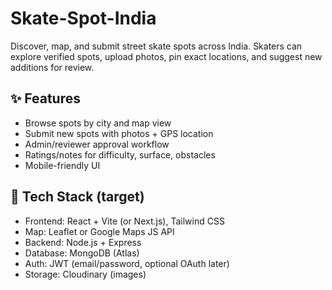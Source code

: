 # Skate-Spot-India

Discover, map, and submit street skate spots across India. Skaters can explore verified spots, upload photos, pin exact locations, and suggest new additions for review.

## ✨ Features
- Browse spots by city and map view
- Submit new spots with photos + GPS location
- Admin/reviewer approval workflow
- Ratings/notes for difficulty, surface, obstacles
- Mobile-friendly UI

## 🧰 Tech Stack (target)
- Frontend: React + Vite (or Next.js), Tailwind CSS
- Map: Leaflet or Google Maps JS API
- Backend: Node.js + Express
- Database: MongoDB (Atlas)
- Auth: JWT (email/password, optional OAuth later)
- Storage: Cloudinary (images)

